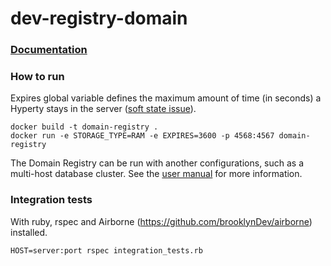 # dev-registry-domain

### [Documentation](https://github.com/reTHINK-project/dev-registry-domain/tree/master/docs)


### How to run
Expires global variable defines the maximum amount of time (in seconds) a Hyperty stays in the server ([soft state issue](https://github.com/reTHINK-project/dev-registry-domain/issues/7)).

``` 
docker build -t domain-registry .
docker run -e STORAGE_TYPE=RAM -e EXPIRES=3600 -p 4568:4567 domain-registry
```
The Domain Registry can be run with another configurations, such as a multi-host database cluster. See the [user manual](https://github.com/reTHINK-project/dev-registry-domain/blob/database-integration/docs/DomainRegistryUserManual.md) for more information.

### Integration tests
With ruby, rspec and Airborne (https://github.com/brooklynDev/airborne) installed.

``` 
HOST=server:port rspec integration_tests.rb
```



